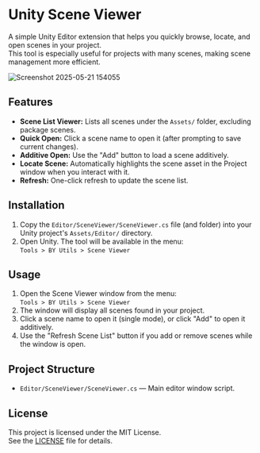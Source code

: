 # Unity Scene Viewer

A simple Unity Editor extension that helps you quickly browse, locate, and open scenes in your project.  
This tool is especially useful for projects with many scenes, making scene management more efficient.

![Screenshot 2025-05-21 154055](https://github.com/user-attachments/assets/2a20adef-8cfc-47fd-b6ea-99c509c973df)


## Features

- **Scene List Viewer:** Lists all scenes under the `Assets/` folder, excluding package scenes.
- **Quick Open:** Click a scene name to open it (after prompting to save current changes).
- **Additive Open:** Use the "Add" button to load a scene additively.
- **Locate Scene:** Automatically highlights the scene asset in the Project window when you interact with it.
- **Refresh:** One-click refresh to update the scene list.

## Installation

1. Copy the `Editor/SceneViewer/SceneViewer.cs` file (and folder) into your Unity project's `Assets/Editor/` directory.
2. Open Unity. The tool will be available in the menu:  
   `Tools > BY Utils > Scene Viewer`

## Usage

1. Open the Scene Viewer window from the menu:  
   `Tools > BY Utils > Scene Viewer`
2. The window will display all scenes found in your project.
3. Click a scene name to open it (single mode), or click "Add" to open it additively.
4. Use the "Refresh Scene List" button if you add or remove scenes while the window is open.

## Project Structure

- `Editor/SceneViewer/SceneViewer.cs` — Main editor window script.

## License

This project is licensed under the MIT License.  
See the [LICENSE](Editor/SceneViewer/LICENSE) file for details.
